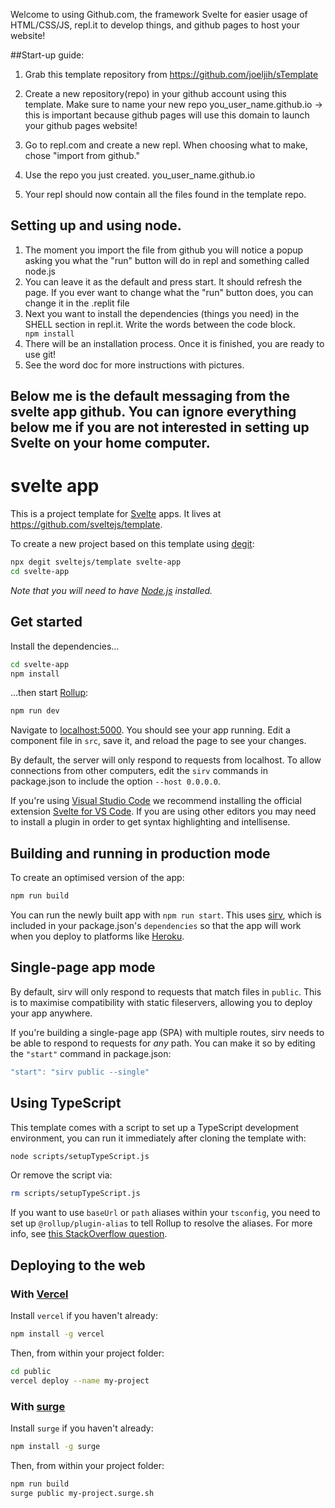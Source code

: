 Welcome to using Github.com, the framework Svelte for easier usage of HTML/CSS/JS, repl.it to develop things, and github pages to host your website! 

##Start-up guide: 

1) Grab this template repository from https://github.com/joeljih/sTemplate

2) Create a new repository(repo) in your github account using this template. Make sure to name your new repo you_user_name.github.io -> this is important because github pages will use this domain to launch your github pages website!

3) Go to repl.com and create a new repl. When choosing what to make, chose "import from github."

4) Use the repo you just created. you_user_name.github.io
5) Your repl should now contain all the files found in the template repo.

## Setting up and using node. 

1) The moment you import the file from github you will notice a popup asking you what the "run" button will do in repl and something called node.js
2) You can leave it as the default and press start. It should refresh the page. If you ever want to change what the "run" button does, you can change it in the .replit file
3) Next you want to install the dependencies (things you need) in the SHELL section in repl.it. Write the words between the code block. <code> npm install </code> 
4) There will be an installation process. Once it is finished, you are ready to use git!
5) See the word doc for more instructions with pictures. 


Below me is the default messaging from the svelte app github. You can ignore everything below me if you are not interested in setting up Svelte on your home computer.
---

# svelte app

This is a project template for [Svelte](https://svelte.dev) apps. It lives at https://github.com/sveltejs/template.

To create a new project based on this template using [degit](https://github.com/Rich-Harris/degit):

```bash
npx degit sveltejs/template svelte-app
cd svelte-app
```

*Note that you will need to have [Node.js](https://nodejs.org) installed.*


## Get started

Install the dependencies...

```bash
cd svelte-app
npm install
```

...then start [Rollup](https://rollupjs.org):

```bash
npm run dev
```

Navigate to [localhost:5000](http://localhost:5000). You should see your app running. Edit a component file in `src`, save it, and reload the page to see your changes.

By default, the server will only respond to requests from localhost. To allow connections from other computers, edit the `sirv` commands in package.json to include the option `--host 0.0.0.0`.

If you're using [Visual Studio Code](https://code.visualstudio.com/) we recommend installing the official extension [Svelte for VS Code](https://marketplace.visualstudio.com/items?itemName=svelte.svelte-vscode). If you are using other editors you may need to install a plugin in order to get syntax highlighting and intellisense.

## Building and running in production mode

To create an optimised version of the app:

```bash
npm run build
```

You can run the newly built app with `npm run start`. This uses [sirv](https://github.com/lukeed/sirv), which is included in your package.json's `dependencies` so that the app will work when you deploy to platforms like [Heroku](https://heroku.com).


## Single-page app mode

By default, sirv will only respond to requests that match files in `public`. This is to maximise compatibility with static fileservers, allowing you to deploy your app anywhere.

If you're building a single-page app (SPA) with multiple routes, sirv needs to be able to respond to requests for *any* path. You can make it so by editing the `"start"` command in package.json:

```js
"start": "sirv public --single"
```

## Using TypeScript

This template comes with a script to set up a TypeScript development environment, you can run it immediately after cloning the template with:

```bash
node scripts/setupTypeScript.js
```

Or remove the script via:

```bash
rm scripts/setupTypeScript.js
```

If you want to use `baseUrl` or `path` aliases within your `tsconfig`, you need to set up `@rollup/plugin-alias` to tell Rollup to resolve the aliases. For more info, see [this StackOverflow question](https://stackoverflow.com/questions/63427935/setup-tsconfig-path-in-svelte).

## Deploying to the web

### With [Vercel](https://vercel.com)

Install `vercel` if you haven't already:

```bash
npm install -g vercel
```

Then, from within your project folder:

```bash
cd public
vercel deploy --name my-project
```

### With [surge](https://surge.sh/)

Install `surge` if you haven't already:

```bash
npm install -g surge
```

Then, from within your project folder:

```bash
npm run build
surge public my-project.surge.sh
```

